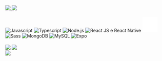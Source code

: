 <div>
  <a href="https://www.linkedin.com/in/rafaelpapastamatiou" target="_blank">
    <img
      src="https://img.shields.io/badge/View%20my%20LinkedIn-0077B5?style=for-the-badge&logo=linkedin&logoColor=white"
    />
  </a>
  <a href="mailto:rafael@papastamatiou.com">
    <img
      src="https://img.shields.io/badge/Email%20me-D14836?style=for-the-badge&logo=gmail&logoColor=white"
    />
  </a>
</div>
<br />
<div>
  <img
    src="https://cdn.jsdelivr.net/gh/devicons/devicon/icons/javascript/javascript-original.svg"
    height="48"
    width="48"
    alt="Javascript"
    title="Javascript"
  />
  <img
    src="https://cdn.jsdelivr.net/gh/devicons/devicon/icons/typescript/typescript-original.svg"
    height="48"
    width="48"
    alt="Typescript"
    title="Typescript"
  />
  <img
    src="https://cdn.jsdelivr.net/gh/devicons/devicon/icons/nodejs/nodejs-original.svg"
    height="48"
    width="48"
    alt="Node.js"
    title="Node.js"
  />
  <img
    src="https://cdn.jsdelivr.net/gh/devicons/devicon/icons/react/react-original.svg"
    height="48"
    width="48"
    alt="React JS e React Native"
    title="React JS e React Native"
  />
  <img
    src="https://github.com/rafaelpapastamatiou/icons/blob/main/nextjs-icon-light.svg"
    height="48"
    width="48"
    alt="Next.js"
    title="Next.js"
  />
  <!-- <img
    src="https://avatars.githubusercontent.com/u/5658226?s=200&v=4"
    height="48"
    width="48"
    alt="Express.js"
    title="Express.js"
  /> -->
  <!-- <img
    src="https://cdn.jsdelivr.net/gh/devicons/devicon/icons/redux/redux-original.svg"
    height="48"
    width="50"
    alt="Redux e Redux Toolkit"
    title="Redux e Redux Toolkit"
  />
  <img
    src="https://cdn.worldvectorlogo.com/logos/redux-saga.svg"
    height="48"
    width="80"
    alt="Redux Saga"
    title="Redux Saga"
  /> -->
  <!-- <img
    src="https://raw.githubusercontent.com/devicons/devicon/develop/icons/sequelize/sequelize-original.svg"
    height="48"
    width="48"
    alt="Sequelize"
    title="Sequelize"
  /> -->
  <!-- <img
    src="https://avatars.githubusercontent.com/u/20165699?s=200&v=4"
    height="48"
    width="48"
    alt="TypeORM"
    title="TypeORM"
  /> -->
  <!-- <img
    src="https://raw.githubusercontent.com/chakra-ui/chakra-ui/main/logo/logomark-colored.svg"
    height="48"
    width="48"
    alt="Chakra UI"
    title="Chakra UI"
  />
   <img
    src="https://gw.alipayobjects.com/zos/rmsportal/KDpgvguMpGfqaHPjicRK.svg"
    height="48"
    width="54"
    alt="Ant Design"
    title="Ant Design"
  /> -->
   <img
    src="https://cdn.jsdelivr.net/gh/devicons/devicon/icons/sass/sass-original.svg"
    height="48"
    width="48"
    alt="Sass"
    title="Sass"
  />
   <!-- <img
    src="https://react-query-v2.tanstack.com/_next/static/images/emblem-light-5d1cdce6c8bbb006ac6cefb8e1642877.svg"
    height="48"
    width="48"
    alt="React Query"
    title="React Query"
  /> -->
  <img
    src="https://cdn.jsdelivr.net/gh/devicons/devicon/icons/mongodb/mongodb-original.svg"
    height="48"
    width="40"
    alt="MongoDB"
    title="MongoDB"
  />
  <img
    src="https://cdn.jsdelivr.net/gh/devicons/devicon/icons/mysql/mysql-original.svg"
    height="48"
    width="48"
    alt="MySQL"
    title="MySQL"
  />
  <!-- <img
    src="https://cdn.jsdelivr.net/gh/devicons/devicon/icons/postgresql/postgresql-original.svg"
    height="48"
    width="48"
    alt="PostgreSQL"
    title="PostgreSQL"
  /> -->
  <!-- <img
    src="https://cdn.jsdelivr.net/gh/devicons/devicon/icons/amazonwebservices/amazonwebservices-original.svg"
    height="48"
    width="48"
    alt="AWS"
    title="AWS"
  /> -->
  <!-- <img
    src="https://cdn.jsdelivr.net/gh/devicons/devicon/icons/heroku/heroku-original.svg"
    height="48"
    width="48"
    alt="Heroku"
    title="Heroku"
  /> -->
  <!-- <img
    src="https://cdn.jsdelivr.net/gh/devicons/devicon/icons/docker/docker-original.svg"
    height="48"
    width="48"
    alt="Docker"
    title="Docker"
  /> -->
  <!-- <img
    src="https://cdn.jsdelivr.net/gh/devicons/devicon/icons/graphql/graphql-plain.svg"
    height="48"
    width="48"
    alt="GraphQL"
    title="GraphQL"
  /> -->
  <!-- <img
    src="https://cdn.jsdelivr.net/gh/devicons/devicon/icons/jamstack/jamstack-original.svg"
    height="48"
    width="48"
    alt="Jamstack"
    title="Jamstack"
  /> -->
  <img
    src="https://seeklogo.com/images/E/expo-logo-01BB2BCFC3-seeklogo.com.png"
    height="48"
    width="48"
    alt="Expo"
    title="Expo"
  />
</div>
<br />
<div>
  <a href="https://github.com/anuraghazra/github-readme-stats">
    <img
      align="center"
      src="https://github-readme-stats-kze34hkag-leofdias.vercel.app/api?username=leofdias&count_private=true&show_icons=true&theme=radical"
    />
  </a>
  <a href="https://github.com/anuraghazra/github-readme-stats">
    <img
      align="center"
      src="https://github-readme-stats-kze34hkag-leofdias.vercel.app/api/top-langs/?username=leofdias&layout=compact&theme=radical&langs_count=10"
    />
  </a>
</div>
<a href="https://github.com/anuraghazra/github-readme-stats">
  <img
    align="center"
    src="https://github-readme-stats-kze34hkag-leofdias.vercel.app/api/wakatime?username=leofdias&layout=compact&theme=radical"
  />
</a>

